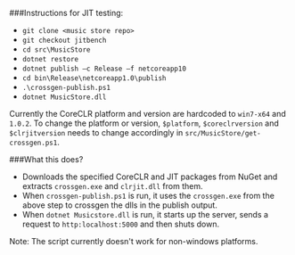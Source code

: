 ###Instructions for JIT testing:

- `git clone <music store repo>`
- `git checkout jitbench`
- `cd src\MusicStore`
- `dotnet restore`
- `dotnet publish –c Release –f netcoreapp10`
- `cd bin\Release\netcoreapp1.0\publish`
- `.\crossgen-publish.ps1`
- `dotnet MusicStore.dll`

Currently the CoreCLR platform and version are hardcoded to `win7-x64` and `1.0.2`.
To change the platform or version, `$platform`, `$coreclrversion` and `$clrjitversion` needs to change accordingly in `src/MusicStore/get-crossgen.ps1`. 

###What this does?
- Downloads the specified CoreCLR and JIT packages from NuGet and extracts `crossgen.exe` and `clrjit.dll` from them.
- When `crossgen-publish.ps1` is run, it uses the `crossgen.exe` from the above step to crossgen the dlls in the publish output.
- When `dotnet Musicstore.dll` is run, it starts up the server, sends a request to `http:localhost:5000` and then shuts down.

Note:
The script currently doesn't work for non-windows platforms.